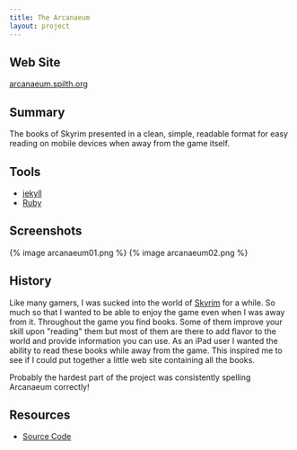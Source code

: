 ```yaml
---
title: The Arcanaeum
layout: project
---
```


## Web Site

[arcanaeum.spilth.org](http://arcanaeum.spilth.org/)

## Summary

The books of Skyrim presented in a clean, simple, readable format for easy reading on mobile devices when away from the game itself.

## Tools

- [jekyll](https://github.com/mojombo/jekyll)
- [Ruby](http://www.ruby-lang.org/)

## Screenshots

{% image arcanaeum01.png %}
{% image arcanaeum02.png %}

## History

Like many gamers, I was sucked into the world of [Skyrim](http://www.elderscrolls.com/skyrim/) for a while. So much so that I wanted to be able to enjoy the game even when I was away from it. Throughout the game you find books. Some of them improve your skill upon "reading" them but most of them are there to add flavor to the world and provide information you can use. As an iPad user I wanted the ability to read these books while away from the game. This inspired me to see if I could put together a little web site containing all the books.

Probably the hardest part of the project was consistently spelling Arcanaeum correctly!

## Resources

* [Source Code](https://github.com/spilth/arcanaeum)


